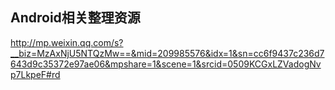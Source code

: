 ## Android相关整理资源

http://mp.weixin.qq.com/s?__biz=MzAxNjU5NTQzMw==&mid=209985576&idx=1&sn=cc6f9437c236d7643d9c35372e97ae06&mpshare=1&scene=1&srcid=0509KCGxLZVadogNvp7LkpeF#rd